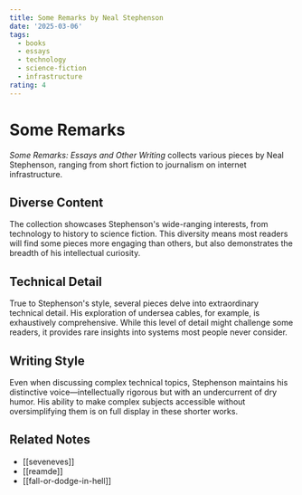 ```yaml
---
title: Some Remarks by Neal Stephenson
date: '2025-03-06'
tags:
  - books
  - essays
  - technology
  - science-fiction
  - infrastructure
rating: 4
---
```


# Some Remarks

*Some Remarks: Essays and Other Writing* collects various pieces by Neal Stephenson, ranging from short fiction to journalism on internet infrastructure.

## Diverse Content

The collection showcases Stephenson's wide-ranging interests, from technology to history to science fiction. This diversity means most readers will find some pieces more engaging than others, but also demonstrates the breadth of his intellectual curiosity.

## Technical Detail

True to Stephenson's style, several pieces delve into extraordinary technical detail. His exploration of undersea cables, for example, is exhaustively comprehensive. While this level of detail might challenge some readers, it provides rare insights into systems most people never consider.

## Writing Style

Even when discussing complex technical topics, Stephenson maintains his distinctive voice—intellectually rigorous but with an undercurrent of dry humor. His ability to make complex subjects accessible without oversimplifying them is on full display in these shorter works.

## Related Notes

- [[seveneves]]
- [[reamde]]
- [[fall-or-dodge-in-hell]]
